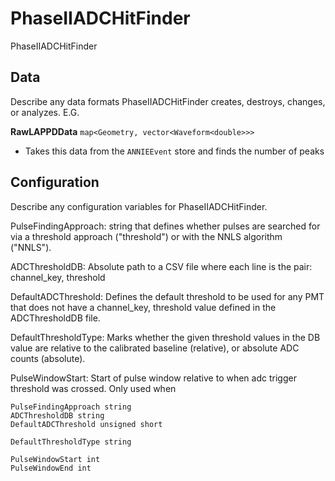 # PhaseIIADCHitFinder

PhaseIIADCHitFinder

## Data

Describe any data formats PhaseIIADCHitFinder creates, destroys, changes, or analyzes. E.G.

**RawLAPPDData** `map<Geometry, vector<Waveform<double>>>`
* Takes this data from the `ANNIEEvent` store and finds the number of peaks

## Configuration

Describe any configuration variables for PhaseIIADCHitFinder.

PulseFindingApproach: string that defines whether pulses are searched for via
a threshold approach ("threshold") or with the NNLS algorithm ("NNLS").

ADCThresholdDB: Absolute path to a CSV file where each line is the pair:
channel_key, threshold

DefaultADCThreshold: Defines the default threshold to be used for any PMT
that does not have a channel_key, threshold value defined in the ADCThresholdDB
file.

DefaultThresholdType: Marks whether the given threshold values in the DB value are
relative to the calibrated baseline (relative), or absolute ADC counts (absolute).

PulseWindowStart: Start of pulse window relative to when adc trigger threshold
was crossed.  Only used when

```
PulseFindingApproach string
ADCThresholdDB string
DefaultADCThreshold unsigned short

DefaultThresholdType string

PulseWindowStart int
PulseWindowEnd int
```
